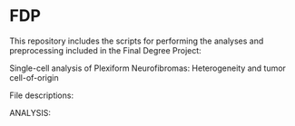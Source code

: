 # FDP
This repository includes the scripts for performing the analyses and preprocessing included in the Final Degree Project: 

Single-cell analysis of Plexiform Neurofibromas: Heterogeneity and tumor cell-of-origin

File descriptions:

ANALYSIS:


